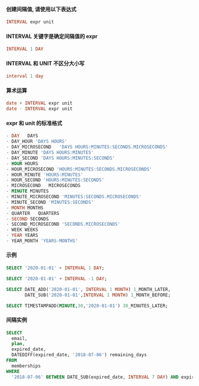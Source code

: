 #### 创建间隔值, 请使用以下表达式
```sql
INTERVAL expr unit
```

#### INTERVAL 关键字是确定间隔值的 expr
```sql
INTERVAL 1 DAY
```

#### INTERVAL 和 UNIT 不区分大小写
```sql
interval 1 day
```

#### 算术运算
```sql
date + INTERVAL expr unit
date - INTERVAL expr unit
```

#### expr 和 unit 的标准格式
```sql
- DAY	DAYS
- DAY_HOUR 'DAYS HOURS'
- DAY_MICROSECOND	'DAYS HOURS:MINUTES:SECONDS.MICROSECONDS'
- DAY_MINUTE 'DAYS HOURS:MINUTES'
- DAY_SECOND 'DAYS HOURS:MINUTES:SECONDS'
- HOUR HOURS
- HOUR_MICROSECOND 'HOURS:MINUTES:SECONDS.MICROSECONDS'
- HOUR_MINUTE 'HOURS:MINUTES'
- HOUR_SECOND 'HOURS:MINUTES:SECONDS'
- MICROSECOND	MICROSECONDS
- MINUTE MINUTES
- MINUTE_MICROSECOND 'MINUTES:SECONDS.MICROSECONDS'
- MINUTE_SECOND 'MINUTES:SECONDS'
- MONTH	MONTHS
- QUARTER	QUARTERS
- SECOND SECONDS
- SECOND_MICROSECOND 'SECONDS.MICROSECONDS'
- WEEK WEEKS
- YEAR YEARS
- YEAR_MONTH 'YEARS-MONTHS'
```

#### 示例
```sql
SELECT '2020-01-01' + INTERVAL 1 DAY;
```

```sql
SELECT '2020-01-01' + INTERVAL -1 DAY;
```

```sql
SELECT DATE_ADD('2020-01-01', INTERVAL 1 MONTH) 1_MONTH_LATER, 
       DATE_SUB('2020-01-01',INTERVAL 1 MONTH) 1_MONTH_BEFORE;
```

```sql
SELECT TIMESTAMPADD(MINUTE,30,'2020-01-01') 30_MINUTES_LATER;
```

#### 间隔实例
```sql
SELECT 
  email,
  plan,
  expired_date,
  DATEDIFF(expired_date, '2018-07-06') remaining_days
FROM
  memberships
WHERE
  '2018-07-06' BETWEEN DATE_SUB(expired_date, INTERVAL 7 DAY) AND expired_date;
```
